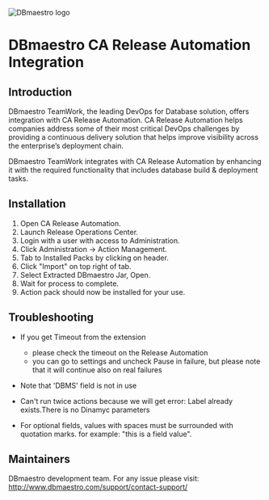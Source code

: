 ![DBmaestro logo](http://www.dbmaestro.com/wp-content/uploads/2013/02/main-logo1.png)

# DBmaestro CA Release Automation Integration

Introduction
------------

DBmaestro TeamWork, the leading DevOps for Database solution, offers integration with CA Release Automation. CA Release Automation helps companies address some of their most critical DevOps challenges by providing a continuous delivery solution that helps improve visibility across the enterprise’s deployment chain.

DBmaestro TeamWork integrates with CA Release Automation by enhancing it with the required functionality that includes database build & deployment tasks.

Installation
------------

1. Open CA Release Automation.
2. Launch Release Operations Center.
3. Login with a user with access to Administration.
4. Click Administration -> Action Management.
5. Tab to Installed Packs by clicking on header.
6. Click "Import" on top right of tab.
7. Select Extracted DBmaestro Jar, Open.
8. Wait for process to complete.
9. Action pack should now be installed for your use.

Troubleshooting
---------------

* If you get Timeout from the extension
	- please check the timeout on the Release Automation
	- you can go to settings and uncheck Pause in failure, but please note that it will continue also on real failures

* Note that 'DBMS' field is not in use

* Can't run twice actions because we will get error: Label already exists.There is no Dinamyc parameters

* For optional fields, values with spaces must be surrounded with quotation marks. for example: "this is a field value".



Maintainers
------------

DBmaestro development team. For any issue please visit: http://www.dbmaestro.com/support/contact-support/


